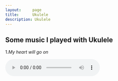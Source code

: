 ```yaml
---
layout:     page
title:      Ukulele
description: Ukulele
---
```

## Some music I played with Ukulele ##

1.*My heart will go on*

<audio src="/ukulele/My_heart_will_go_on.mp3" controls></audio>
